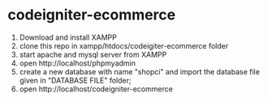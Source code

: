 # codeigniter-ecommerce

1. Download and install XAMPP
2. clone this repo in xampp/htdocs/codeigiter-ecommerce folder
3. start apache and mysql server from XAMPP
4. open http://localhost/phpmyadmin
5. create a new database with name "shopci" and import the database file given in "DATABASE FILE" folder;
6. open http://localhost/codeigniter-ecommerce
